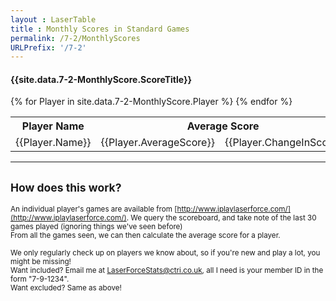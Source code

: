 ```yaml
---
layout : LaserTable
title : Monthly Scores in Standard Games
permalink: /7-2/MonthlyScores
URLPrefix: '/7-2'
---
```


#### {{site.data.7-2-MonthlyScore.ScoreTitle}}

<table class="ScoreTable" >
<tr><th>Player Name</th><th colspan = "2">Average Score </th><th> Missions Played</th> </tr>
{% for Player in site.data.7-2-MonthlyScore.Player %}
<tr><td>{{Player.Name}}</td><td class = "number"> {{Player.AverageScore}} </td><td class = "SmallBrightNumber">  {{Player.ChangeInScore}} </td><td class = "number"> {{Player.MissionsPlayed}} </td></tr>
{% endfor %}
</table>

-----

## <small>How does this work?</small>

<small>An individual player's games are available from [http://www.iplaylaserforce.com/](http://www.iplaylaserforce.com/). We query the scoreboard, and take note of the last 30 games played (ignoring things we've seen before)<br/> From all the games seen, we can then calculate the average score for a player.</small>

<small>We only regularly check up on players we know about, so if you're new and play a lot, you might be missing!  <br/>
Want included? Email me at [LaserForceStats@ctri.co.uk](mailto:LaserForceStats@ctri.co.uk), all I need is your member ID in the form "7-9-1234". <br/>
Want excluded? Same as above!</small>